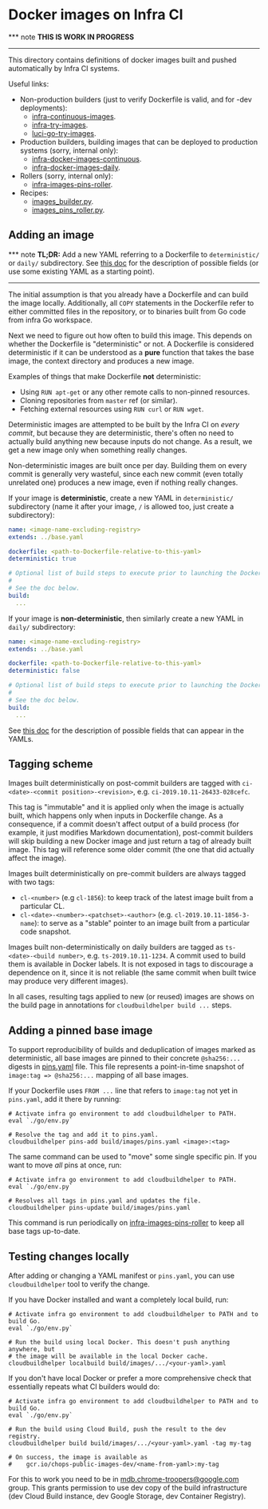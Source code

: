Docker images on Infra CI
=========================

*** note
**THIS IS WORK IN PROGRESS**
***

This directory contains definitions of docker images built and pushed
automatically by Infra CI systems.

Useful links:
  * Non-production builders (just to verify Dockerfile is valid, and for -dev
    deployments):
      * [infra-continuous-images].
      * [infra-try-images].
      * [luci-go-try-images].
  * Production builders, building images that can be deployed to production
    systems (sorry, internal only):
      * [infra-docker-images-continuous].
      * [infra-docker-images-daily].
  * Rollers (sorry, internal only):
      * [infra-images-pins-roller].
  * Recipes:
      * [images_builder.py].
      * [images_pins_roller.py].

[infra-continuous-images]: https://ci.chromium.org/p/infra/builders/ci/infra-continuous-images
[infra-try-images]: https://ci.chromium.org/p/infra/builders/try/infra-try-images
[luci-go-try-images]: https://ci.chromium.org/p/infra/builders/try/luci-go-try-images
[infra-docker-images-continuous]: https://ci.chromium.org/p/infra-internal/builders/prod/infra-docker-images-continuous
[infra-docker-images-daily]: https://ci.chromium.org/p/infra-internal/builders/prod/infra-docker-images-daily
[infra-images-pins-roller]: https://ci.chromium.org/p/infra-internal/builders/prod/infra-images-pins-roller
[images_builder.py]: ../../recipes/recipes/images_builder.py
[images_pins_roller.py]: ../../recipes/recipes/images_pins_roller.py


Adding an image
---------------

*** note
**TL;DR:** Add a new YAML referring to a Dockerfile to `deterministic/` or
`daily/` subdirectory. See [this doc][1] for the description of possible fields
(or use some existing YAML as a starting point).
***

The initial assumption is that you already have a Dockerfile and can build the
image locally. Additionally, all `COPY` statements in the Dockerfile refer to
either committed files in the repository, or to binaries built from Go code
from infra Go workspace.

Next we need to figure out how often to build this image. This depends on
whether the Dockerfile is "deterministic" or not. A Dockerfile is considered
deterministic if it can be understood as a **pure** function that takes the base
image, the context directory and produces a new image.

Examples of things that make Dockerfile **not** deterministic:
  * Using `RUN apt-get` or any other remote calls to non-pinned resources.
  * Cloning repositories from `master` ref (or similar).
  * Fetching external resources using `RUN curl` or `RUN wget`.

Deterministic images are attempted to be built by the Infra CI on
*every commit*, but because they are deterministic, there's often no need to
actually build anything new because inputs do not change. As a result, we get
a new image only when something really changes.

Non-deterministic images are built once per day. Building them on every commit
is generally very wasteful, since each new commit (even totally unrelated one)
produces a new image, even if nothing really changes.

If your image is **deterministic**, create a new YAML in `deterministic/`
subdirectory (name it after your image, `/` is allowed too, just create a
subdirectory):

```yaml
name: <image-name-excluding-registry>
extends: ../base.yaml

dockerfile: <path-to-Dockerfile-relative-to-this-yaml>
deterministic: true

# Optional list of build steps to execute prior to launching the Docker build.
#
# See the doc below.
build:
  ...
```

If your image is **non-deterministic**, then similarly create a new YAML in
`daily/` subdirectory:

```yaml
name: <image-name-excluding-registry>
extends: ../base.yaml

dockerfile: <path-to-Dockerfile-relative-to-this-yaml>
deterministic: false

# Optional list of build steps to execute prior to launching the Docker build.
#
# See the doc below.
build:
  ...
```

See [this doc][1] for the
description of possible fields that can appear in the YAMLs.

[1]: ../../go/src/infra/cmd/cloudbuildhelper/README.md


Tagging scheme
--------------

Images built deterministically on post-commit builders are tagged with
`ci-<date>-<commit position>-<revision>`, e.g. `ci-2019.10.11-26433-028cefc`.

This tag is "immutable" and it is applied only when the image is actually built,
which happens only when inputs in Dockerfile change. As a consequence, if a
commit doesn't affect output of a build process (for example, it just modifies
Markdown documentation), post-commit builders will skip building a new Docker
image and just return a tag of already built image. This tag will reference
some older commit (the one that did actually affect the image).

Images built deterministically on pre-commit builders are always tagged with
two tags:
  * `cl-<number>` (e.g `cl-1856`): to keep track of the latest image built
    from a particular CL.
  * `cl-<date>-<number>-<patchset>-<author>` (e.g. `cl-2019.10.11-1856-3-name`):
    to serve as a "stable" pointer to an image built from a particular code
    snapshot.

Images built non-deterministically on daily builders are tagged as
`ts-<date>-<build number>`, e.g. `ts-2019.10.11-1234`. A commit used to build
them is available in Docker labels. It is not exposed in tags to discourage
a dependence on it, since it is not reliable (the same commit when built twice
may produce very different images).

In all cases, resulting tags applied to new (or reused) images are shows on
the build page in annotations for `cloudbuildhelper build ...` steps.


Adding a pinned base image
--------------------------

To support reproducibility of builds and deduplication of images marked as
deterministic, all base images are pinned to their concrete `@sha256:...`
digests in [pins.yaml](./pins.yaml) file. This file represents a point-in-time
snapshot of `image:tag => @sha256:...` mapping of all base images.

If your Dockerfile uses `FROM ...` line that refers to `image:tag` not yet in
`pins.yaml`, add it there by running:

```shell
# Activate infra go environment to add cloudbuildhelper to PATH.
eval `./go/env.py`

# Resolve the tag and add it to pins.yaml.
cloudbuildhelper pins-add build/images/pins.yaml <image>:<tag>
```

The same command can be used to "move" some single specific pin. If you want to
move *all* pins at once, run:

```shell
# Activate infra go environment to add cloudbuildhelper to PATH.
eval `./go/env.py`

# Resolves all tags in pins.yaml and updates the file.
cloudbuildhelper pins-update build/images/pins.yaml
```

This command is run periodically on [infra-images-pins-roller] to keep all base
tags up-to-date.


Testing changes locally
-----------------------

After adding or changing a YAML manifest or `pins.yaml`, you can use
`cloudbuildhelper` tool to verify the change.

If you have Docker installed and want a completely local build, run:

```shell
# Activate infra go environment to add cloudbuildhelper to PATH and to build Go.
eval `./go/env.py`

# Run the build using local Docker. This doesn't push anything anywhere, but
# the image will be available in the local Docker cache.
cloudbuildhelper localbuild build/images/.../<your-yaml>.yaml
```

If you don't have local Docker or prefer a more comprehensive check that
essentially repeats what CI builders would do:

```shell
# Activate infra go environment to add cloudbuildhelper to PATH and to build Go.
eval `./go/env.py`

# Run the build using Cloud Build, push the result to the dev registry.
cloudbuildhelper build build/images/.../<your-yaml>.yaml -tag my-tag

# On success, the image is available as
#    gcr.io/chops-public-images-dev/<name-from-yaml>:my-tag
```

For this to work you need to be in mdb.chrome-troopers@google.com group. This
grants permission to use dev copy of the build infrastructure (dev Cloud Build
instance, dev Google Storage, dev Container Registry).
